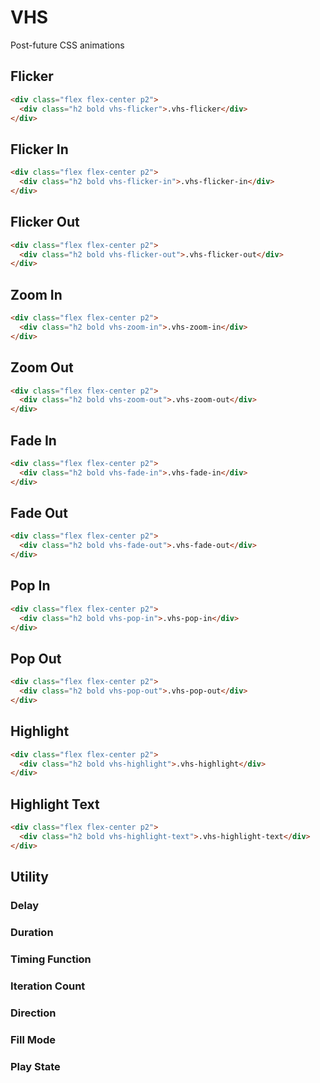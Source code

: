 # VHS

Post-future CSS animations

## Flicker

```html
<div class="flex flex-center p2">
  <div class="h2 bold vhs-flicker">.vhs-flicker</div>
</div>
```

## Flicker In

```html
<div class="flex flex-center p2">
  <div class="h2 bold vhs-flicker-in">.vhs-flicker-in</div>
</div>
```

## Flicker Out

```html
<div class="flex flex-center p2">
  <div class="h2 bold vhs-flicker-out">.vhs-flicker-out</div>
</div>
```

## Zoom In

```html
<div class="flex flex-center p2">
  <div class="h2 bold vhs-zoom-in">.vhs-zoom-in</div>
</div>
```

## Zoom Out

```html
<div class="flex flex-center p2">
  <div class="h2 bold vhs-zoom-out">.vhs-zoom-out</div>
</div>
```

## Fade In

```html
<div class="flex flex-center p2">
  <div class="h2 bold vhs-fade-in">.vhs-fade-in</div>
</div>
```

## Fade Out

```html
<div class="flex flex-center p2">
  <div class="h2 bold vhs-fade-out">.vhs-fade-out</div>
</div>
```

## Pop In

```html
<div class="flex flex-center p2">
  <div class="h2 bold vhs-pop-in">.vhs-pop-in</div>
</div>
```

## Pop Out

```html
<div class="flex flex-center p2">
  <div class="h2 bold vhs-pop-out">.vhs-pop-out</div>
</div>
```

## Highlight

```html
<div class="flex flex-center p2">
  <div class="h2 bold vhs-highlight">.vhs-highlight</div>
</div>
```

## Highlight Text

```html
<div class="flex flex-center p2">
  <div class="h2 bold vhs-highlight-text">.vhs-highlight-text</div>
</div>
```

## Utility

### Delay
### Duration
### Timing Function
### Iteration Count
### Direction
### Fill Mode
### Play State

